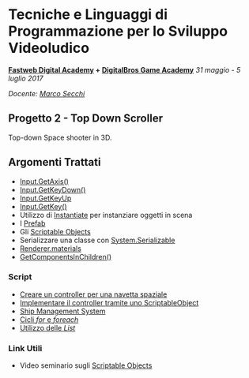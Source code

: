# Tecniche e Linguaggi di Programmazione per lo Sviluppo Videoludico

**[Fastweb Digital Academy](https://www.fastwebdigital.academy/) + [DigitalBros Game Academy](http://www.dbgameacademy.it/)**
*31 maggio - 5 luglio 2017*

*Docente: [Marco Secchi](http://marcosecchi.it)*

## Progetto 2 - Top Down Scroller

Top-down Space shooter in 3D.

## Argomenti Trattati

* [Input.GetAxis()](https://docs.unity3d.com/ScriptReference/Input.GetAxis.html)
* [Input.GetKeyDown()](https://docs.unity3d.com/ScriptReference/Input.GetKeyDown.html)
* [Input.GetKeyUp](https://docs.unity3d.com/ScriptReference/Input.GetKeyUp.html)
* [Input.GetKey()](https://docs.unity3d.com/ScriptReference/Input.GetKey.html)
* Utilizzo di [Instantiate](https://docs.unity3d.com/Manual/InstantiatingPrefabs.html) per instanziare oggetti in scena
* I [Prefab](https://docs.unity3d.com/Manual/Prefabs.html)
* Gli [Scriptable Objects](https://docs.unity3d.com/Manual/class-ScriptableObject.html)
* Serializzare una classe con [System.Serializable](https://docs.unity3d.com/ScriptReference/Serializable.html)
* [Renderer.materials](https://docs.unity3d.com/ScriptReference/Renderer-materials.html)
* [GetComponentsInChildren()](https://docs.unity3d.com/ScriptReference/Component.GetComponentsInChildren.html)

### Script

* [Creare un controller per una navetta spaziale](https://gist.github.com/marcosecchi/e0fefa41074c0d93eb3b7db0b4f77bc9)
* [Implementare il controller tramite uno ScriptableObject](https://gist.github.com/marcosecchi/e0fefa41074c0d93eb3b7db0b4f77bc9)
* [Ship Management System](https://gist.github.com/marcosecchi/86746c261a8d7e7991a2c6c5a4e6041e)
* [Cicli _for_ e _foreach_](https://repl.it/Ikdz/latest/162317)
* [Utilizzo delle _List_](https://repl.it/Ike9/latest/162317)


### Link Utili

* Video seminario sugli [Scriptable Objects](https://unity3d.com/learn/tutorials/modules/beginner/live-training-archive/scriptable-objects)
